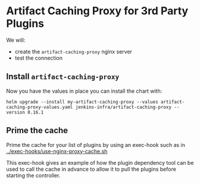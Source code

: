 # Artifact Caching Proxy for 3rd Party Plugins

We will:

- create the `artifact-caching-proxy` nginx server
- test the connection

## Install `artifact-caching-proxy`

Now you have the values in place you can install the chart with:

```mono
helm upgrade --install my-artifact-caching-proxy --values artifact-caching-proxy-values.yaml jenkins-infra/artifact-caching-proxy --version 0.16.1
```

## Prime the cache

Prime the cache for your list of plugins by using an exec-hook such as in [../exec-hooks/use-nginx-proxy-cache.sh](../exec-hooks/use-nginx-proxy-cache.sh)

This exec-hook gives an example of how the plugin dependency tool can be used to call the cache in advance to allow it to pull the plugins before starting the controller.
